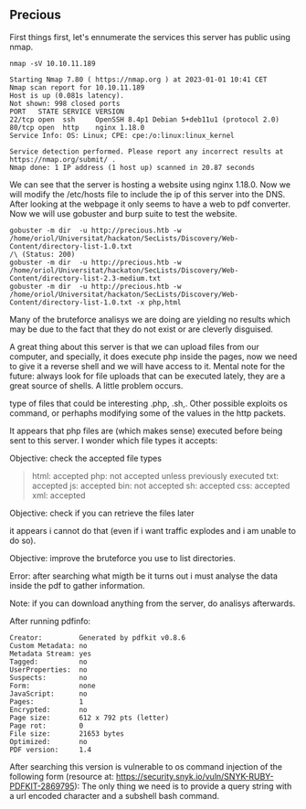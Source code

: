 ## Precious

First things first, let's ennumerate the services this server has public using nmap.

```{sh}
nmap -sV 10.10.11.189
 
Starting Nmap 7.80 ( https://nmap.org ) at 2023-01-01 10:41 CET
Nmap scan report for 10.10.11.189
Host is up (0.081s latency).
Not shown: 998 closed ports
PORT   STATE SERVICE VERSION
22/tcp open  ssh     OpenSSH 8.4p1 Debian 5+deb11u1 (protocol 2.0)
80/tcp open  http    nginx 1.18.0
Service Info: OS: Linux; CPE: cpe:/o:linux:linux_kernel

Service detection performed. Please report any incorrect results at https://nmap.org/submit/ .
Nmap done: 1 IP address (1 host up) scanned in 20.87 seconds
```

We can see that the server is hosting a website using nginx 1.18.0. Now we will modify the /etc/hosts file to include the ip of this server into the DNS. After looking at the webpage it only seems to have a 
web to pdf converter. Now we will use gobuster and burp suite to test the website.

```{sh}
gobuster -m dir  -u http://precious.htb -w /home/oriol/Universitat/hackaton/SecLists/Discovery/Web-Content/directory-list-1.0.txt
/\ (Status: 200)
gobuster -m dir  -u http://precious.htb -w /home/oriol/Universitat/hackaton/SecLists/Discovery/Web-Content/directory-list-2.3-medium.txt  
gobuster -m dir  -u http://precious.htb -w /home/oriol/Universitat/hackaton/SecLists/Discovery/Web-Content/directory-list-1.0.txt -x php,html 
```


Many of the bruteforce analisys we are doing are yielding no results which may be due to the fact that 
they do not exist or are cleverly disguised.

A great thing about this server is that we can upload files from our computer, and specially, it does execute php inside the pages, now we need to give it a reverse shell and we will have access to it. 
Mental note for the future: always look for file uploads that can be executed lately, they are a great source of shells. A little problem occurs.

type of files that could be interesting .php, .sh,. Other possible exploits os command, or perhaphs 
modifying some of the values in the http packets.

It appears that php files are (which makes sense) executed before being sent to this server. I wonder
which file types it accepts:

Objective: check the accepted file types 

> html: accepted 
> php: not accepted unless previously executed
> txt: accepted
> js: accepted
> bin: not accepted
> sh: accepted
> css: accepted
> xml: accepted

Objective: check if you can retrieve the files later

it appears i cannot do that (even if i want traffic explodes and i am unable to do so). 

Objective: improve the bruteforce you use to list directories.



Error: after searching what migth be it turns out i must analyse the data inside the pdf to gather information.

Note: if you can download anything from the server, do analisys afterwards.

After running pdfinfo:

```{sh}
Creator:         Generated by pdfkit v0.8.6
Custom Metadata: no
Metadata Stream: yes
Tagged:          no
UserProperties:  no
Suspects:        no
Form:            none
JavaScript:      no
Pages:           1
Encrypted:       no
Page size:       612 x 792 pts (letter)
Page rot:        0
File size:       21653 bytes
Optimized:       no
PDF version:     1.4
```

After searching this version is vulnerable to os command injection of the following form (resource at: https://security.snyk.io/vuln/SNYK-RUBY-PDFKIT-2869795):
The only thing we need is to provide a query string with a url encoded character and a subshell bash command.


